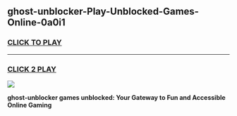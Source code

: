 
## ghost-unblocker-Play-Unblocked-Games-Online-0a0i1
<h3>
<a href="https://premium76.site?title=ghost-unblocker&ref=25A">CLICK TO PLAY</a></h3>
<hr>

<h3>
<a href="https://premium76.site?title=ghost-unblocker&ref=25A">CLICK 2 PLAY</a>
  
</h3>

<a href="https://premium76.site?title=ghost-unblocker&ref=25A"><img src="https://clearcache.store/games.png"></a>


**ghost-unblocker games unblocked: Your Gateway to Fun and Accessible Online Gaming**
